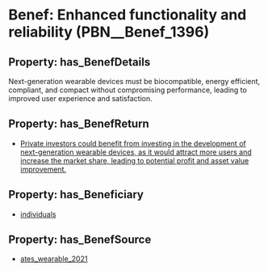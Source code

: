 # Benef: __Enhanced functionality and reliability__ (PBN__Benef_1396)

## Property: has_BenefDetails

Next-generation wearable devices must be biocompatible, energy efficient, compliant, and compact without compromising performance, leading to improved user experience and satisfaction.

## Property: has_BenefReturn

* [Private investors could benefit from investing in the development of next-generation wearable devices, as it would attract more users and increase the market share, leading to potential profit and asset value improvement.](../BenefReturn/PBN__BenefReturn_1584)

## Property: has_Beneficiary

* [individuals](../Stakeholder/PBN__Stakeholder_20)

## Property: has_BenefSource

* [ates_wearable_2021](../Article/PBN__Article_296)


